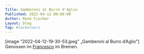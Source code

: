 ```yaml
---
Title: Gamberoni al Burro d'Aglio
Published: 2022-04-12 00:00:00
Author: René Fischer
Layout: blog
Tag: #leckerwars
---
```


[image "2022-04-12-19-30-53.jpeg" „Gamberoni al Burro d’Aglio"]
Genossen im [Francesco](http://ristorante-francesco.de/) im Bremen.